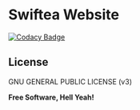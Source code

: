 # Swiftea Website

[![Codacy Badge](https://api.codacy.com/project/badge/Grade/e9b0b1b1cbbf4bfdb51ca94ba5602d1a)](https://app.codacy.com/app/hugo-posnic/Web?utm_source=github.com&utm_medium=referral&utm_content=Swiftea/Web&utm_campaign=Badge_Grade_Dashboard)

License
----

GNU GENERAL PUBLIC LICENSE (v3)

**Free Software, Hell Yeah!**
